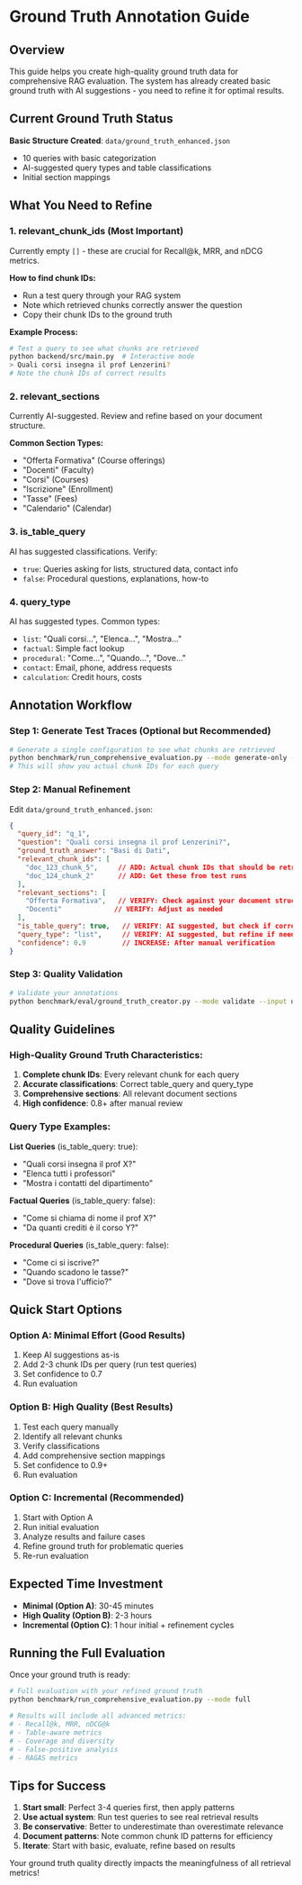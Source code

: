 # Ground Truth Annotation Guide

## Overview

This guide helps you create high-quality ground truth data for comprehensive RAG evaluation. The system has already created basic ground truth with AI suggestions - you need to refine it for optimal results.

## Current Ground Truth Status

**Basic Structure Created**: `data/ground_truth_enhanced.json`
- 10 queries with basic categorization
- AI-suggested query types and table classifications
- Initial section mappings

## What You Need to Refine

### 1. **relevant_chunk_ids** (Most Important)
Currently empty `[]` - these are crucial for Recall@k, MRR, and nDCG metrics.

**How to find chunk IDs:**
- Run a test query through your RAG system
- Note which retrieved chunks correctly answer the question
- Copy their chunk IDs to the ground truth

**Example Process:**
```bash
# Test a query to see what chunks are retrieved
python backend/src/main.py  # Interactive mode
> Quali corsi insegna il prof Lenzerini?
# Note the chunk IDs of correct results
```

### 2. **relevant_sections** 
Currently AI-suggested. Review and refine based on your document structure.

**Common Section Types:**
- "Offerta Formativa" (Course offerings)
- "Docenti" (Faculty)
- "Corsi" (Courses)
- "Iscrizione" (Enrollment)
- "Tasse" (Fees)
- "Calendario" (Calendar)

### 3. **is_table_query**
AI has suggested classifications. Verify:
- `true`: Queries asking for lists, structured data, contact info
- `false`: Procedural questions, explanations, how-to

### 4. **query_type**
AI has suggested types. Common types:
- `list`: "Quali corsi...", "Elenca...", "Mostra..."
- `factual`: Simple fact lookup
- `procedural`: "Come...", "Quando...", "Dove..."
- `contact`: Email, phone, address requests
- `calculation`: Credit hours, costs

## Annotation Workflow

### Step 1: Generate Test Traces (Optional but Recommended)
```bash
# Generate a single configuration to see what chunks are retrieved
python benchmark/run_comprehensive_evaluation.py --mode generate-only --configurations baseline
# This will show you actual chunk IDs for each query
```

### Step 2: Manual Refinement
Edit `data/ground_truth_enhanced.json`:

```json
{
  "query_id": "q_1",
  "question": "Quali corsi insegna il prof Lenzerini?",
  "ground_truth_answer": "Basi di Dati",
  "relevant_chunk_ids": [
    "doc_123_chunk_5",     // ADD: Actual chunk IDs that should be retrieved
    "doc_124_chunk_2"      // ADD: Get these from test runs
  ],
  "relevant_sections": [
    "Offerta Formativa",   // VERIFY: Check against your document structure
    "Docenti"             // VERIFY: Adjust as needed
  ],
  "is_table_query": true,   // VERIFY: AI suggested, but check if correct
  "query_type": "list",     // VERIFY: AI suggested, but refine if needed
  "confidence": 0.9         // INCREASE: After manual verification
}
```

### Step 3: Quality Validation
```bash
# Validate your annotations
python benchmark/eval/ground_truth_creator.py --mode validate --input data/ground_truth_enhanced.json
```

## Quality Guidelines

### High-Quality Ground Truth Characteristics:
1. **Complete chunk IDs**: Every relevant chunk for each query
2. **Accurate classifications**: Correct table_query and query_type
3. **Comprehensive sections**: All relevant document sections
4. **High confidence**: 0.8+ after manual review

### Query Type Examples:

**List Queries** (is_table_query: true):
- "Quali corsi insegna il prof X?"
- "Elenca tutti i professori"
- "Mostra i contatti del dipartimento"

**Factual Queries** (is_table_query: false):
- "Come si chiama di nome il prof X?"
- "Da quanti crediti è il corso Y?"

**Procedural Queries** (is_table_query: false):
- "Come ci si iscrive?"
- "Quando scadono le tasse?"
- "Dove si trova l'ufficio?"

## Quick Start Options

### Option A: Minimal Effort (Good Results)
1. Keep AI suggestions as-is
2. Add 2-3 chunk IDs per query (run test queries)
3. Set confidence to 0.7
4. Run evaluation

### Option B: High Quality (Best Results)
1. Test each query manually
2. Identify all relevant chunks
3. Verify classifications
4. Add comprehensive section mappings
5. Set confidence to 0.9+
6. Run evaluation

### Option C: Incremental (Recommended)
1. Start with Option A
2. Run initial evaluation
3. Analyze results and failure cases
4. Refine ground truth for problematic queries
5. Re-run evaluation

## Expected Time Investment

- **Minimal (Option A)**: 30-45 minutes
- **High Quality (Option B)**: 2-3 hours
- **Incremental (Option C)**: 1 hour initial + refinement cycles

## Running the Full Evaluation

Once your ground truth is ready:

```bash
# Full evaluation with your refined ground truth
python benchmark/run_comprehensive_evaluation.py --mode full

# Results will include all advanced metrics:
# - Recall@k, MRR, nDCG@k
# - Table-aware metrics
# - Coverage and diversity
# - False-positive analysis
# - RAGAS metrics
```

## Tips for Success

1. **Start small**: Perfect 3-4 queries first, then apply patterns
2. **Use actual system**: Run test queries to see real retrieval results
3. **Be conservative**: Better to underestimate than overestimate relevance
4. **Document patterns**: Note common chunk ID patterns for efficiency
5. **Iterate**: Start with basic, evaluate, refine based on results

Your ground truth quality directly impacts the meaningfulness of all retrieval metrics!
